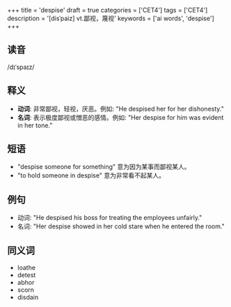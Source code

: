 +++
title = 'despise'
draft = true
categories = ['CET4']
tags = ['CET4']
description = '[disˈpaiz] vt.鄙视，蔑视'
keywords = ['ai words', 'despise']
+++

## 读音
/dɪˈspaɪz/

## 释义
- **动词**: 非常鄙视，轻视，厌恶。例如: "He despised her for her dishonesty."
- **名词**: 表示极度鄙视或憎恶的感情。例如: "Her despise for him was evident in her tone."

## 短语
- "despise someone for something" 意为因为某事而鄙视某人。
- "to hold someone in despise" 意为非常看不起某人。

## 例句
- 动词: "He despised his boss for treating the employees unfairly."
- 名词: "Her despise showed in her cold stare when he entered the room."

## 同义词
- loathe
- detest
- abhor
- scorn
- disdain
